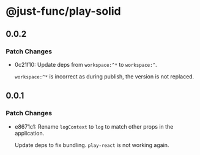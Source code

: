 # @just-func/play-solid

## 0.0.2

### Patch Changes

- 0c21f10: Update deps from `workspace:^*` to `workspace:^`.

  `workspace:^*` is incorrect as during publish, the version is not replaced.

## 0.0.1

### Patch Changes

- e8671c1: Rename `logContext` to `log` to match other props in the application.

  Update deps to fix bundling.
  `play-react` is not working again.
